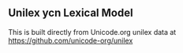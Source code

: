 Unilex ycn Lexical Model
----------------------

This is built directly from Unicode.org unilex data at
https://github.com/unicode-org/unilex
